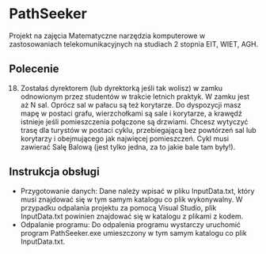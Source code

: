 # PathSeeker
Projekt na zajęcia Matematyczne narzędzia komputerowe w zastosowaniach telekomunikacyjnych na studiach 2 stopnia EIT, WIET, AGH.

## Polecenie
18. Zostałaś dyrektorem (lub dyrektorką jeśli tak wolisz) w zamku odnowionym przez studentów w trakcie letnich praktyk. W zamku jest aż N sal. Oprócz sal w pałacu są też korytarze. Do dyspozycji masz mapę w postaci grafu, wierzchołkami są sale i korytarze, a krawędź istnieje jeśli pomieszczenia połączone są drzwiami. Chcesz wytyczyć trasę dla turystów w postaci cyklu, przebiegającą bez powtórzeń sal lub korytarzy i obejmującego jak najwięcej pomieszczeń. Cykl musi zawierać Salę Balową (jest tylko jedna, za to jakie bale tam były!).

## Instrukcja obsługi
* Przygotowanie danych:
Dane należy wpisać w pliku InputData.txt, który musi znajdować się w tym samym katalogu co plik wykonywalny. W przypadku odpalania projektu za pomocą Visual Studio, plik InputData.txt powinien znajdować się w katalogu z plikami z kodem.
* Odpalanie programu:
Do odpalenia programu wystarczy uruchomić program PathSeeker.exe umieszczony w tym samym katalogu co plik InputData.txt.
